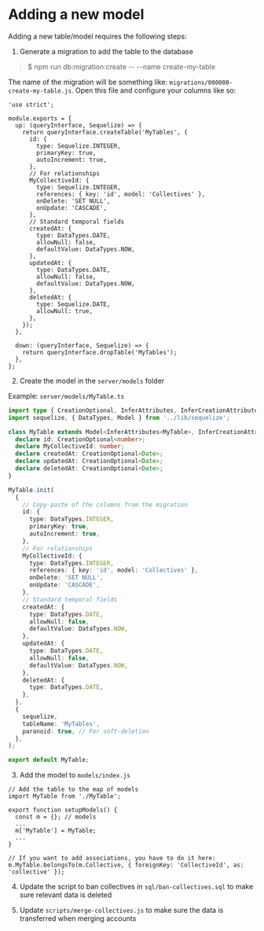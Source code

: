 # Adding a new model

Adding a new table/model requires the following steps:

1. Generate a migration to add the table to the database

> $ npm run db:migration:create -- --name create-my-table

The name of the migration will be something like: `migrations/000000-create-my-table.js`. Open this file and configure your columns like so:

```es6
'use strict';

module.exports = {
  up: (queryInterface, Sequelize) => {
    return queryInterface.createTable('MyTables', {
      id: {
        type: Sequelize.INTEGER,
        primaryKey: true,
        autoIncrement: true,
      },
      // For relationships
      MyCollectiveId: {
        type: Sequelize.INTEGER,
        references: { key: 'id', model: 'Collectives' },
        onDelete: 'SET NULL',
        onUpdate: 'CASCADE',
      },
      // Standard temporal fields
      createdAt: {
        type: DataTypes.DATE,
        allowNull: false,
        defaultValue: DataTypes.NOW,
      },
      updatedAt: {
        type: DataTypes.DATE,
        allowNull: false,
        defaultValue: DataTypes.NOW,
      },
      deletedAt: {
        type: Sequelize.DATE,
        allowNull: true,
      },
    });
  },

  down: (queryInterface, Sequelize) => {
    return queryInterface.dropTable('MyTables');
  },
};
```

2. Create the model in the `server/models` folder

Example: `server/models/MyTable.ts`

```ts
import type { CreationOptional, InferAttributes, InferCreationAttributes } from 'sequelize';
import sequelize, { DataTypes, Model } from '../lib/sequelize';

class MyTable extends Model<InferAttributes<MyTable>, InferCreationAttributes<MyTable>> {
  declare id: CreationOptional<number>;
  declare MyCollectiveId: number;
  declare createdAt: CreationOptional<Date>;
  declare updatedAt: CreationOptional<Date>;
  declare deletedAt: CreationOptional<Date>;
}

MyTable.init(
  {
    // Copy-paste of the columns from the migration
    id: {
      type: DataTypes.INTEGER,
      primaryKey: true,
      autoIncrement: true,
    },
    // For relationships
    MyCollectiveId: {
      type: DataTypes.INTEGER,
      references: { key: 'id', model: 'Collectives' },
      onDelete: 'SET NULL',
      onUpdate: 'CASCADE',
    },
    // Standard temporal fields
    createdAt: {
      type: DataTypes.DATE,
      allowNull: false,
      defaultValue: DataTypes.NOW,
    },
    updatedAt: {
      type: DataTypes.DATE,
      allowNull: false,
      defaultValue: DataTypes.NOW,
    },
    deletedAt: {
      type: DataTypes.DATE,
    },
  },
  {
    sequelize,
    tableName: 'MyTables',
    paranoid: true, // For soft-deletion
  },
);

export default MyTable;
```

3. Add the model to `models/index.js`

```es6
// Add the table to the map of models
import MyTable from './MyTable';

export function setupModels() {
  const m = {}; // models
  ...
  m['MyTable'] = MyTable;
  ...
}

// If you want to add associations, you have to do it here:
m.MyTable.belongsTo(m.Collective, { foreignKey: 'CollectiveId', as: 'collective' });
```

4. Update the script to ban collectives in `sql/ban-collectives.sql` to make sure relevant data is deleted

5. Update `scripts/merge-collectives.js` to make sure the data is transferred when merging accounts
